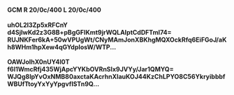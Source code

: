 #### GCM R 20/0c/400 L 20/0c/400
**uhOL2l3Zp5xRFCnY**<br/>**d4SjlwKd2z3G8B+pBgGFIKmt9jrWQLAIptCdDFTml74=**<br/>**RUJNKFer6kA+50wVPUgWt/CNyMAmJonXBKhgMQXOckRfq6EiFGoJ/aKh8WHm1hpXew4qGYdpIosW/WTP...**<br/><br/>
**OAWJoIhX0nUY4l0T**<br/>**f6l1WmcRfj435WjApcYYKbOVRnSIx9JVYy/Jar1QMYQ=**<br/>**WJQg8IpYvOxNMB80axctaKAcrhnXIauKOJ44KzChLPYO8C56YkryibbbfWBUfTtoyYxYyYpgvfISTn9Q...**